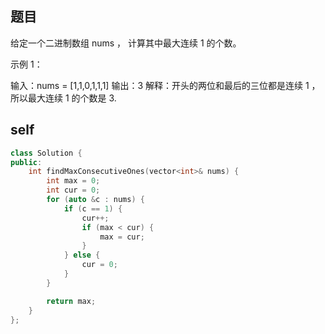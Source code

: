 ## 题目
给定一个二进制数组 nums ， 计算其中最大连续 1 的个数。

示例 1：

输入：nums = [1,1,0,1,1,1]
输出：3
解释：开头的两位和最后的三位都是连续 1 ，所以最大连续 1 的个数是 3.

## self
```c++
class Solution {
public:
    int findMaxConsecutiveOnes(vector<int>& nums) {
        int max = 0;
        int cur = 0;
        for (auto &c : nums) {
            if (c == 1) {
                cur++;
                if (max < cur) {
                    max = cur;
                }
            } else {
                cur = 0;
            }
        }

        return max;
    }
};
```
